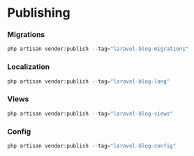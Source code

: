 # Publishing
### Migrations
```php
php artisan vendor:publish --tag="laravel-blog-migrations"
```

### Localization
```php
php artisan vendor:publish --tag="laravel-blog-lang"
```

### Views
```php
php artisan vendor:publish --tag="laravel-blog-views"
```

### Config
```php
php artisan vendor:publish --tag="laravel-blog-config"
```